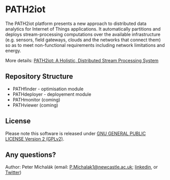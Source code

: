 # PATH2iot

The PATH2iot platform presents a new approach to distributed data analytics for Internet of Things applications. It automatically partitions and deploys stream-processing computations over the available infrastructure (e.g. sensors, field gateways, clouds and the networks that connect them) so as to meet non-functional requirements including network limitations and energy. 

More details: [PATH2iot: A Holistic, Distributed Stream Processing System](https://ieeexplore.ieee.org/document/8241087)

## Repository Structure

* PATHfinder - optimisation module
* PATHdeployer - deployement module
* PATHmonitor (coming)
* PATHviewer (coming)

## License

Please note this software is released under [GNU GENERAL PUBLIC LICENSE Version 2 (GPLv2)](LICENSE).

## Any questions?

Author: Peter Michalák (email: P.Michalak1@newcastle.ac.uk; [linkedin](https://www.linkedin.com/in/petermichalak/), or [Twitter](https://twitter.com/PetoMichalak))
